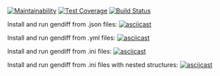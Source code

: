 [![Maintainability](https://api.codeclimate.com/v1/badges/d9f5eb0ba8e48a210291/maintainability)](https://codeclimate.com/github/aamanunin/project-lvl2-s451/maintainability)
[![Test Coverage](https://api.codeclimate.com/v1/badges/d9f5eb0ba8e48a210291/test_coverage)](https://codeclimate.com/github/aamanunin/project-lvl2-s451/test_coverage)
[![Build Status](https://travis-ci.org/aamanunin/project-lvl2-s451.svg?branch=master)](https://travis-ci.org/aamanunin/project-lvl2-s451)

Install and run gendiff from .json files:
[![asciicast](https://asciinema.org/a/eHTaWLtTugTCJJJysKThoa5yy.svg)](https://asciinema.org/a/eHTaWLtTugTCJJJysKThoa5yy)

Install and run gendiff from .yml files:
[![asciicast](https://asciinema.org/a/qnyZvVqhecsdKEJ2QuzX9wz87.svg)](https://asciinema.org/a/qnyZvVqhecsdKEJ2QuzX9wz87)

Install and run gendiff from .ini files:
[![asciicast](https://asciinema.org/a/JL6eEXeRtcllXGCEk3gL52kUz.svg)](https://asciinema.org/a/JL6eEXeRtcllXGCEk3gL52kUz)

Install and run gendiff from .ini files with nested structures:
[![asciicast](https://asciinema.org/a/WkMSN34cxO3BDWkSbMAO5P64Z.svg)](https://asciinema.org/a/WkMSN34cxO3BDWkSbMAO5P64Z)